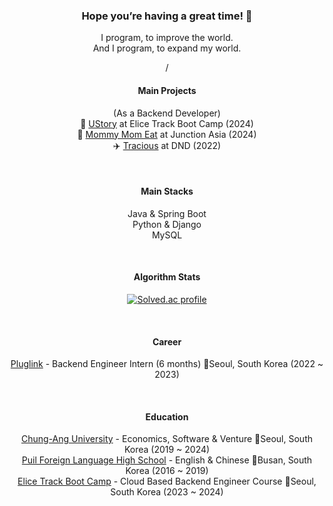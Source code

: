 <div align="center">
  
### Hope you’re having a great time! 👋
I program, to improve the world.  
And I program, to expand my world.  

/

#### Main Projects
(As a Backend Developer)  
📝 [UStory](https://github.com/TeamUStory/UStory-Backend) at Elice Track Boot Camp (2024)  
🍚 [Mommy Mom Eat](https://github.com/GyungA/JunctionAsia2024) at Junction Asia (2024)   
✈️ [Tracious](https://github.com/dnd-side-project/dnd-6th-8-backend) at DND (2022)

<br>

#### Main Stacks
Java & Spring Boot  
Python & Django  
MySQL  

<br>

#### Algorithm Stats
[![Solved.ac
profile](http://mazassumnida.wtf/api/v2/generate_badge?boj=gga612)](https://solved.ac/gga612)

<br>

#### Career
[Pluglink](https://pluglink.kr/) - Backend Engineer Intern (6 months) 📍Seoul, South Korea (2022 ~ 2023)  

<br>

#### Education
[Chung-Ang University](https://www.cau.ac.kr/index.do) - Economics, Software & Venture 📍Seoul, South Korea (2019 ~ 2024)  
[Puil Foreign Language High School](https://school.busanedu.net/puilschool-h) - English & Chinese 📍Busan, South Korea (2016 ~ 2019)  
[Elice Track Boot Camp](https://elice.training/) - Cloud Based Backend Engineer Course 📍Seoul, South Korea (2023 ~ 2024)  

<br>
<br>
  
</div>
